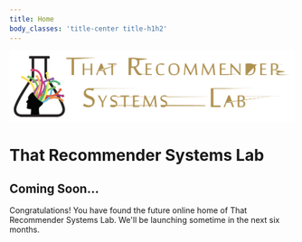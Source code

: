 ```yaml
---
title: Home
body_classes: 'title-center title-h1h2'
---
```


![That Recommender Systems Lab](img/trsl-header.png)

# That Recommender Systems Lab
## Coming Soon...

Congratulations! You have found the future online home of That Recommender Systems Lab. We'll be launching sometime in the next six months.

